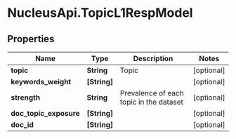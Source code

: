 # NucleusApi.TopicL1RespModel

## Properties
Name | Type | Description | Notes
------------ | ------------- | ------------- | -------------
**topic** | **String** | Topic | [optional] 
**keywords_weight** | **[String]** |  | [optional] 
**strength** | **String** | Prevalence of each topic in the dataset | [optional] 
**doc_topic_exposure** | **[String]** |  | [optional] 
**doc_id** | **[String]** |  | [optional] 


